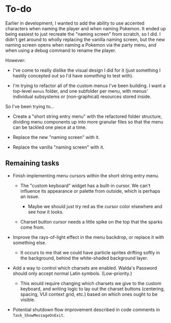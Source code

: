
# To-do

Earlier in development, I wanted to add the ability to use accented characters when naming the player and when naming Pokemon. It ended up being easiest to just recreate the "naming screen" from scratch, so I did. I didn't get around to wholly replacing the vanilla naming screen, but the new naming screen opens when naming a Pokemon via the party menu, and when using a debug command to rename the player.

However:

* I've come to really dislike the visual design I did for it (just something I hastily concepted out so I'd have *something* to test with).

* I'm trying to refactor all of the custom menus I've been building. I want a top-level `menus` folder, and one subfolder per menu, with menus' individual subsystems or (non-graphical) resources stored inside.

So I've been trying to...

* Create a "short string entry menu" with the refactored folder structure, dividing menu components up into more granular files so that the menu can be tackled one piece at a time.

* Replace the new "naming screen" with it.

* Replace the vanilla "naming screen" with it.



## Remaining tasks

* Finish implementing menu cursors within the short string entry menu.

  * The "custom keyboard" widget has a built-in cursor. We can't influence its appearance or palette from outside, which is perhaps an issue.
  
    * Maybe we should just try red as the cursor color elsewhere and see how it looks.
  
  * Charset button cursor needs a little spike on the top that the sparks come from.

* Improve the rays-of-light effect in the menu backdrop, or replace it with something else.

  * It occurs to me that we could have particle sprites drifting softly in the background, behind the white-shaded background layer.

* Add a way to control which charsets are enabled. Walda's Password should only accept normal Latin symbols. (Low-priority.)

  * This would require changing which charsets we give to the custom keyboard, and writing logic to lay out the charset buttons (centering, spacing, VUI context grid, etc.) based on which ones ought to be visible.

* Potential shutdown flow improvement described in code comments in `Task_ShowMessageOnExit`.
